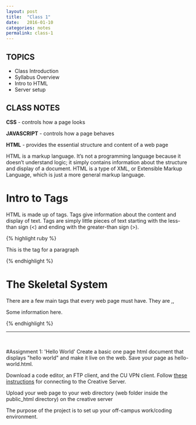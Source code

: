 ```yaml
---
layout: post
title:  "Class 1"
date:   2016-01-10
categories: notes
permalink: class-1
---
```


## TOPICS

 + Class Introduction
 + Syllabus Overview
 + Intro to HTML
 + Server setup



## CLASS NOTES

**CSS** - controls how a page looks

**JAVASCRIPT** - controls how a page behaves

**HTML** - provides the essential structure and content of a web page


HTML is a markup language. It’s not a programming language because it doesn’t understand logic; it simply contains information about the structure and display of a document. HTML is a type of XML, or Extensible Markup Language, which is just a more general markup language.

# Intro to Tags

HTML is made up of tags. Tags give information about the content and display of text. Tags are simply little pieces of text starting with the less-than sign (<) and ending with the greater-than sign (>).

{% highlight ruby %}
<p>This is the tag for a paragraph</p>
{% endhighlight %}

# The Skeletal System
There are a few main tags that every web page must have. They are <html>,<head>,<title>, and <body>. So the very simplest web page looks like this in text view:

{% highlight ruby %}
<!DOCTYPE HTML>
<html>
 <head>
	<title>The name of my page</title>
 </head>

 <body>
  <p>Some information here.</p>
 </body>
</html>
{% endhighlight %}



<br>

---

<br>

#Assignment 1: 'Hello World'
Create a basic one page html document that displays "hello world" and make it live on the web. Save your page as hello-world.html.

Download a code editor, an FTP client, and the CU VPN client. Follow [these instructions](http://creative.colorado.edu/~schaal/web/pdf/creative-server-instructions.pdf) for connecting to the Creative Server. 

Upload your web page to your web directory (web folder inside the public_html directory) on the creative server

The purpose of the project is to set up your off-campus work/coding environment.
